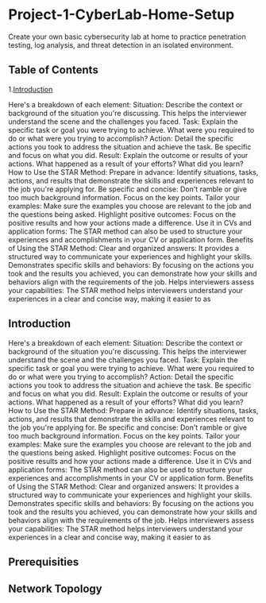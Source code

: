 # Project-1-CyberLab-Home-Setup
Create your own basic cybersecurity lab at home to practice penetration testing, log analysis, and threat detection in an isolated environment.
## Table of Contents
1.<a href="#Introduction">Introduction</a>

Here's a breakdown of each element:
Situation:
Describe the context or background of the situation you're discussing. This helps the interviewer understand the scene and the challenges you faced. 
Task:
Explain the specific task or goal you were trying to achieve. What were you required to do or what were you trying to accomplish? 
Action:
Detail the specific actions you took to address the situation and achieve the task. Be specific and focus on what you did. 
Result:
Explain the outcome or results of your actions. What happened as a result of your efforts? What did you learn? 
How to Use the STAR Method:
Prepare in advance:
Identify situations, tasks, actions, and results that demonstrate the skills and experiences relevant to the job you're applying for. 
Be specific and concise:
Don't ramble or give too much background information. Focus on the key points. 
Tailor your examples:
Make sure the examples you choose are relevant to the job and the questions being asked. 
Highlight positive outcomes:
Focus on the positive results and how your actions made a difference. 
Use it in CVs and application forms:
The STAR method can also be used to structure your experiences and accomplishments in your CV or application form. 
Benefits of Using the STAR Method: 
Clear and organized answers:
It provides a structured way to communicate your experiences and highlight your skills. 
Demonstrates specific skills and behaviors:
By focusing on the actions you took and the results you achieved, you can demonstrate how your skills and behaviors align with the requirements of the job. 
Helps interviewers assess your capabilities:
The STAR method helps interviewers understand your experiences in a clear and concise way, making it easier to as
<h2 id="Introduction">Introduction</h2> 

Here's a breakdown of each element:
Situation:
Describe the context or background of the situation you're discussing. This helps the interviewer understand the scene and the challenges you faced. 
Task:
Explain the specific task or goal you were trying to achieve. What were you required to do or what were you trying to accomplish? 
Action:
Detail the specific actions you took to address the situation and achieve the task. Be specific and focus on what you did. 
Result:
Explain the outcome or results of your actions. What happened as a result of your efforts? What did you learn? 
How to Use the STAR Method:
Prepare in advance:
Identify situations, tasks, actions, and results that demonstrate the skills and experiences relevant to the job you're applying for. 
Be specific and concise:
Don't ramble or give too much background information. Focus on the key points. 
Tailor your examples:
Make sure the examples you choose are relevant to the job and the questions being asked. 
Highlight positive outcomes:
Focus on the positive results and how your actions made a difference. 
Use it in CVs and application forms:
The STAR method can also be used to structure your experiences and accomplishments in your CV or application form. 
Benefits of Using the STAR Method: 
Clear and organized answers:
It provides a structured way to communicate your experiences and highlight your skills. 
Demonstrates specific skills and behaviors:
By focusing on the actions you took and the results you achieved, you can demonstrate how your skills and behaviors align with the requirements of the job. 
Helps interviewers assess your capabilities:
The STAR method helps interviewers understand your experiences in a clear and concise way, making it easier to as
## Prerequisities
## Network Topology
